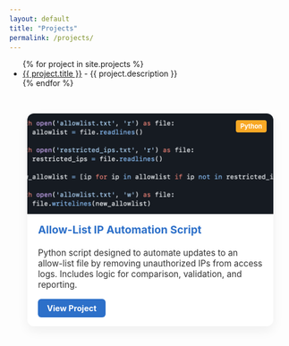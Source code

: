 ```yaml
---
layout: default
title: "Projects"
permalink: /projects/
---
```



<ul>
  {% for project in site.projects %}
    <li>
      <a href="{{ project.url }}">{{ project.title }}</a> - {{ project.description }}
    </li>
  {% endfor %}
</ul>


<style>
  .card-grid {
    display: grid;
    grid-template-columns: repeat(auto-fit, minmax(280px, 1fr));
    gap: 1.5rem;
    max-width: 1100px;
    margin: auto;
    padding: 2rem;
  }

  .project-card {
    background: #fff;
    border-radius: 12px;
    box-shadow: 0 8px 20px rgba(0,0,0,0.06);
    overflow: hidden;
    display: flex;
    flex-direction: column;
    transition: transform 0.2s ease;
  }

  .project-card:hover {
    transform: translateY(-5px);
  }

  .project-card img {
    width: 100%;
    height: 180px;
    object-fit: cover;
  }

  .project-card-content {
    padding: 1rem 1.2rem;
    flex-grow: 1;
  }

  .project-card h3 {
    margin-top: 0;
    font-size: 1.2rem;
    color: #2d70c9;
  }

  .project-card p {
    font-size: 0.95rem;
    color: #333;
    margin-bottom: 1rem;
  }

  .project-card a {
    display: inline-block;
    text-decoration: none;
    font-weight: bold;
    color: #fff;
    background-color: #2d70c9;
    padding: 0.5rem 1rem;
    border-radius: 6px;
    font-size: 0.9rem;
  }

  .project-label {
    position: absolute;
    top: 12px;
    right: 12px;
    background: #f9a825;
    color: #fff;
    font-size: 0.7rem;
    font-weight: bold;
    padding: 4px 8px;
    border-radius: 4px;
  }

  .project-card-wrapper {
    position: relative;
  }
</style>


<div class="card-grid">

  <!-- 🟦 Your osTicket card -->
  <!-- 🟪 Your Phishing card -->

  <!-- 🐍 Python automation card -->
  <div class="project-card-wrapper">
    <div class="project-label">Python</div>
    <div class="project-card">
      <img src="/assets/img/python.png" alt="Python Script Project">
      <div class="project-card-content">
        <h3>Allow-List IP Automation Script</h3>
        <p>Python script designed to automate updates to an allow-list file by removing unauthorized IPs from access logs. Includes logic for comparison, validation, and reporting.</p>
        <a href="https://github.com/Slewis916/IP-Allowlist-Automation" target="_blank">View Project</a>
      </div>
    </div>
  </div>

</div>